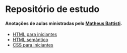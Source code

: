 # Repositório de estudo
#### Anotações de aulas ministradas pelo [Matheus Battisti](https://github.com/matheusbattisti).

- [HTML para iniciantes](/html-para-iniciantes/README.md)
- [HTML semântico](/html-semantico/README.md)
- [CSS para iniciantes](/css-para-iniciantes/README.md)